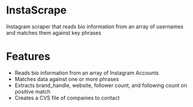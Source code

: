 # InstaScrape
Instagram scraper that reads bio information from an array of usernames and matches them against key phrases

# Features
- Reads bio information from an array of Instagram Accounts
- Matches data against one or more phrases
- Extracts brand_handle, website, follower count, and following count on positive match
- Creates a CVS file of companies to contact
